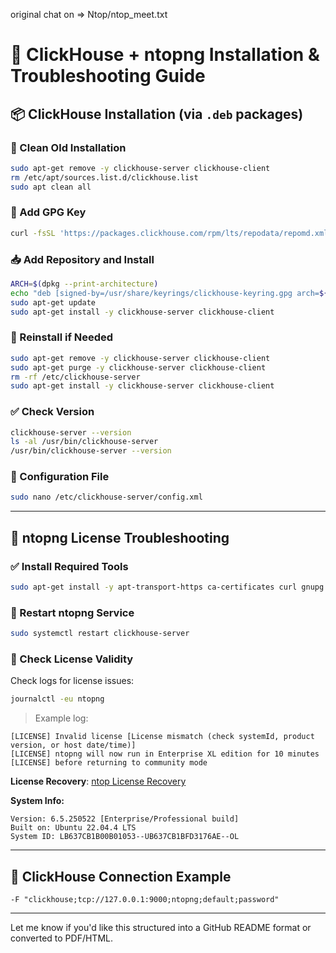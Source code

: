 original chat on => Ntop/ntop_meet.txt

# 🐘 ClickHouse + ntopng Installation & Troubleshooting Guide

## 📦 ClickHouse Installation (via `.deb` packages)

### 🔄 Clean Old Installation

```bash
sudo apt-get remove -y clickhouse-server clickhouse-client
rm /etc/apt/sources.list.d/clickhouse.list
sudo apt clean all
```

### 🔑 Add GPG Key

```bash
curl -fsSL 'https://packages.clickhouse.com/rpm/lts/repodata/repomd.xml.key' | sudo gpg --dearmor -o /usr/share/keyrings/clickhouse-keyring.gpg
```

### 📥 Add Repository and Install

```bash
ARCH=$(dpkg --print-architecture)
echo "deb [signed-by=/usr/share/keyrings/clickhouse-keyring.gpg arch=${ARCH}] https://packages.clickhouse.com/deb stable main" | sudo tee /etc/apt/sources.list.d/clickhouse.list
sudo apt-get update
sudo apt-get install -y clickhouse-server clickhouse-client
```

### 🔁 Reinstall if Needed

```bash
sudo apt-get remove -y clickhouse-server clickhouse-client
sudo apt-get purge -y clickhouse-server clickhouse-client
rm -rf /etc/clickhouse-server
sudo apt-get install -y clickhouse-server clickhouse-client
```

### ✅ Check Version

```bash
clickhouse-server --version
ls -al /usr/bin/clickhouse-server
/usr/bin/clickhouse-server --version
```

### 🔧 Configuration File

```bash
sudo nano /etc/clickhouse-server/config.xml
```

---

## 🔐 ntopng License Troubleshooting

### ✅ Install Required Tools

```bash
sudo apt-get install -y apt-transport-https ca-certificates curl gnupg
```

### 🔄 Restart ntopng Service

```bash
sudo systemctl restart clickhouse-server
```

### 🔎 Check License Validity

Check logs for license issues:

```bash
journalctl -eu ntopng
```

> Example log:
```
[LICENSE] Invalid license [License mismatch (check systemId, product version, or host date/time)]
[LICENSE] ntopng will now run in Enterprise XL edition for 10 minutes
[LICENSE] before returning to community mode
```

**License Recovery**: [ntop License Recovery](https://shop.ntop.org/recover_licenses.php)

**System Info:**
```
Version: 6.5.250522 [Enterprise/Professional build]
Built on: Ubuntu 22.04.4 LTS
System ID: LB637CB1B00B01053--UB637CB1BFD3176AE--OL
```

---

## 🔗 ClickHouse Connection Example

```
-F "clickhouse;tcp://127.0.0.1:9000;ntopng;default;password"
```

---

Let me know if you'd like this structured into a GitHub README format or converted to PDF/HTML.
